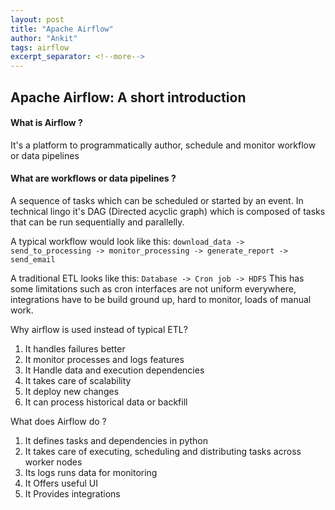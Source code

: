 ```yaml
---
layout: post
title: "Apache Airflow"
author: "Ankit"
tags: airflow
excerpt_separator: <!--more-->
---
```


## Apache Airflow: A short introduction

#### What is Airflow ?
It's a platform to programmatically author, schedule and monitor workflow or data pipelines

#### What are workflows or data pipelines ?
A sequence of tasks which can be scheduled or started by an event. In technical lingo it's DAG (Directed acyclic graph) which is composed of tasks that can be run sequentially and parallelly. 

A typical workflow would look like this:
`download_data -> send_to_processing -> monitor_processing -> generate_report -> send_email`

A traditional ETL looks like this:
`Database -> Cron job -> HDFS`
This has some limitations such as cron interfaces are not uniform everywhere, integrations have to be build ground up, hard to monitor, loads of manual work.

Why airflow is used instead of typical ETL?
1. It handles failures better
2. It monitor processes and logs features
3. It Handle data and execution dependencies 
4. It takes care of scalability
5. It deploy new changes
6. It can process historical data or backfill

What does Airflow do ?
1. It defines tasks and dependencies in python
2. It takes care of executing, scheduling and distributing tasks across worker nodes
3. Its logs runs data for monitoring
4. It Offers useful UI
5. It Provides integrations
